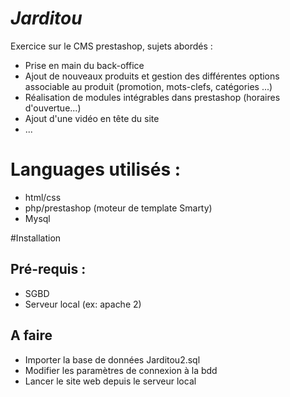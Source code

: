 ***Jarditou***
===================
Exercice sur le CMS prestashop, sujets abordés :
* Prise en main du back-office
* Ajout de nouveaux produits et gestion des différentes options associable au produit (promotion, mots-clefs, catégories ...)
* Réalisation de modules intégrables dans prestashop (horaires d'ouvertue...)
* Ajout d'une vidéo en tête du site
* ...

# Languages utilisés :
* html/css
* php/prestashop (moteur de template Smarty)
* Mysql 

#Installation
## Pré-requis : 
* SGBD
* Serveur local (ex: apache 2)

## A faire
* Importer la base de données Jarditou2.sql
* Modifier les paramètres de connexion à la bdd
* Lancer le site web depuis le serveur local

